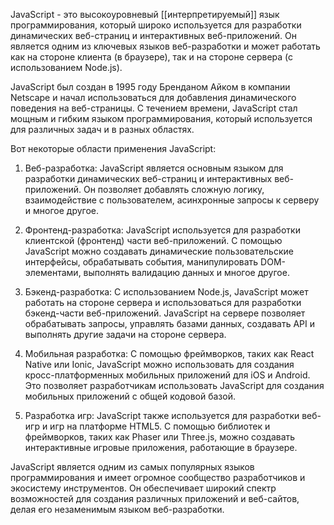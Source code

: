 JavaScript - это высокоуровневый [[интерпретируемый]] язык программирования, который широко используется для разработки динамических веб-страниц и интерактивных веб-приложений. Он является одним из ключевых языков веб-разработки и может работать как на стороне клиента (в браузере), так и на стороне сервера (с использованием Node.js).

JavaScript был создан в 1995 году Бренданом Айком в компании Netscape и начал использоваться для добавления динамического поведения на веб-страницы. С течением времени, JavaScript стал мощным и гибким языком программирования, который используется для различных задач и в разных областях.

Вот некоторые области применения JavaScript:

1. Веб-разработка: JavaScript является основным языком для разработки динамических веб-страниц и интерактивных веб-приложений. Он позволяет добавлять сложную логику, взаимодействие с пользователем, асинхронные запросы к серверу и многое другое.

2. Фронтенд-разработка: JavaScript используется для разработки клиентской (фронтенд) части веб-приложений. С помощью JavaScript можно создавать динамические пользовательские интерфейсы, обрабатывать события, манипулировать DOM-элементами, выполнять валидацию данных и многое другое.

3. Бэкенд-разработка: С использованием Node.js, JavaScript может работать на стороне сервера и использоваться для разработки бэкенд-части веб-приложений. JavaScript на сервере позволяет обрабатывать запросы, управлять базами данных, создавать API и выполнять другие задачи на стороне сервера.

4. Мобильная разработка: С помощью фреймворков, таких как React Native или Ionic, JavaScript можно использовать для создания кросс-платформенных мобильных приложений для iOS и Android. Это позволяет разработчикам использовать JavaScript для создания мобильных приложений с общей кодовой базой.

5. Разработка игр: JavaScript также используется для разработки веб-игр и игр на платформе HTML5. С помощью библиотек и фреймворков, таких как Phaser или Three.js, можно создавать интерактивные игровые приложения, работающие в браузере.

JavaScript является одним из самых популярных языков программирования и имеет огромное сообщество разработчиков и экосистему инструментов. Он обеспечивает широкий спектр возможностей для создания различных приложений и веб-сайтов, делая его незаменимым языком веб-разработки.